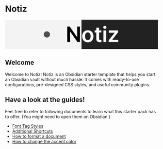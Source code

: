 # Notiz
<img src="./Attachments/Banner.png">


## Welcome
Welcome to Notiz! Notiz is an Obsidian starter template that helps you start an Obsidian vault without much hassle. It comes with ready-to-use configurations, pre-designed CSS styles, and useful community plugins.



## Have a look at the guides!
Feel free to refer to following documents to learn what this starter pack has to offer. <font id="font__dim">(You might need to open them on Obsidian.)</font>

- [Font Tag Styles](./Other%20Notes/Font%20Tag%20Styles.md)
- [Additional Shortcuts](./Other%20Notes/Additional%20Shortcuts.md)
- [How to format a document](./Other%20Notes/How%20to%20format%20a%20document.md)
- [How to change the accent color](./Other%20Notes/How%20to%20change%20the%20accent%20color.md)